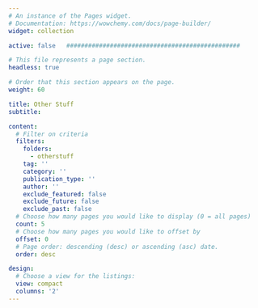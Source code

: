 ```yaml
---
# An instance of the Pages widget.
# Documentation: https://wowchemy.com/docs/page-builder/
widget: collection

active: false   ################################################

# This file represents a page section.
headless: true

# Order that this section appears on the page.
weight: 60

title: Other Stuff
subtitle:

content:
  # Filter on criteria
  filters:
    folders:
      - otherstuff
    tag: ''
    category: ''
    publication_type: ''
    author: ''
    exclude_featured: false
    exclude_future: false
    exclude_past: false
  # Choose how many pages you would like to display (0 = all pages)
  count: 5
  # Choose how many pages you would like to offset by
  offset: 0
  # Page order: descending (desc) or ascending (asc) date.
  order: desc

design:
  # Choose a view for the listings:
  view: compact
  columns: '2'
---
```

